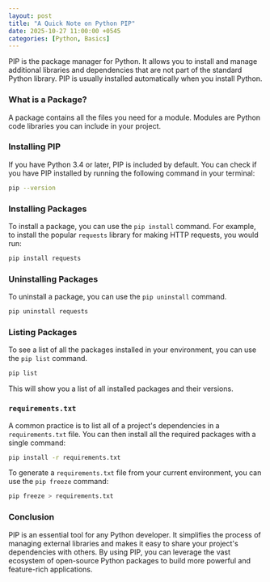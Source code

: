 ```yaml
---
layout: post
title: "A Quick Note on Python PIP"
date: 2025-10-27 11:00:00 +0545
categories: [Python, Basics]
---
```


PIP is the package manager for Python. It allows you to install and manage additional libraries and dependencies that are not part of the standard Python library. PIP is usually installed automatically when you install Python.

### What is a Package?

A package contains all the files you need for a module. Modules are Python code libraries you can include in your project.

### Installing PIP

If you have Python 3.4 or later, PIP is included by default. You can check if you have PIP installed by running the following command in your terminal:

```bash
pip --version
```

### Installing Packages

To install a package, you can use the `pip install` command. For example, to install the popular `requests` library for making HTTP requests, you would run:

```bash
pip install requests
```

### Uninstalling Packages

To uninstall a package, you can use the `pip uninstall` command.

```bash
pip uninstall requests
```

### Listing Packages

To see a list of all the packages installed in your environment, you can use the `pip list` command.

```bash
pip list
```

This will show you a list of all installed packages and their versions.

### `requirements.txt`

A common practice is to list all of a project's dependencies in a `requirements.txt` file. You can then install all the required packages with a single command:

```bash
pip install -r requirements.txt
```

To generate a `requirements.txt` file from your current environment, you can use the `pip freeze` command:

```bash
pip freeze > requirements.txt
```

### Conclusion

PIP is an essential tool for any Python developer. It simplifies the process of managing external libraries and makes it easy to share your project's dependencies with others. By using PIP, you can leverage the vast ecosystem of open-source Python packages to build more powerful and feature-rich applications.
